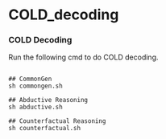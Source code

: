 # COLD_decoding


### COLD Decoding
Run the following cmd to do COLD decoding.
```

## CommonGen
sh commongen.sh

## Abductive Reasoning 
sh abductive.sh

## Counterfactual Reasoning
sh counterfactual.sh
